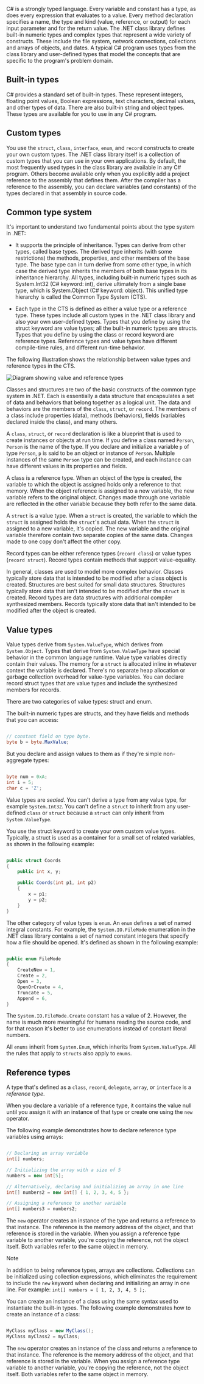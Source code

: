 C# is a strongly typed language. Every variable and constant has a type, as does every expression that evaluates to a value. Every method declaration specifies a name, the type and kind (value, reference, or output) for each input parameter and for the return value. The .NET class library defines built-in numeric types and complex types that represent a wide variety of constructs. These include the file system, network connections, collections and arrays of objects, and dates. A typical C# program uses types from the class library and user-defined types that model the concepts that are specific to the program's problem domain.

## Built-in types

C# provides a standard set of built-in types. These represent integers, floating point values, Boolean expressions, text characters, decimal values, and other types of data. There are also built-in string and object types. These types are available for you to use in any C# program.

## Custom types

You use the `struct`, `class`, `interface`, `enum`, and `record` constructs to create your own custom types. The .NET class library itself is a collection of custom types that you can use in your own applications. By default, the most frequently used types in the class library are available in any C# program. Others become available only when you explicitly add a project reference to the assembly that defines them. After the compiler has a reference to the assembly, you can declare variables (and constants) of the types declared in that assembly in source code.

## Common type system

It's important to understand two fundamental points about the type system in .NET:

- It supports the principle of inheritance. Types can derive from other types, called base types. The derived type inherits (with some restrictions) the methods, properties, and other members of the base type. The base type can in turn derive from some other type, in which case the derived type inherits the members of both base types in its inheritance hierarchy. All types, including built-in numeric types such as System.Int32 (C# keyword: int), derive ultimately from a single base type, which is System.Object (C# keyword: object). This unified type hierarchy is called the Common Type System (CTS).

- Each type in the CTS is defined as either a value type or a reference type. These types include all custom types in the .NET class library and also your own user-defined types. Types that you define by using the struct keyword are value types; all the built-in numeric types are structs. Types that you define by using the class or record keyword are reference types. Reference types and value types have different compile-time rules, and different run-time behavior.

The following illustration shows the relationship between value types and reference types in the CTS.

![Diagram showing value and reference types](../media/value-reference-types-common-type-system.png)

Classes and structures are two of the basic constructs of the common type system in .NET. Each is essentially a data structure that encapsulates a set of data and behaviors that belong together as a logical unit. The data and behaviors are the members of the `class`, `struct`, or `record`. The members of a class include properties (data), methods (behaviors), fields (variables declared inside the class), and many others.

A `class`, `struct`, or `record` declaration is like a blueprint that is used to create instances or objects at run time. If you define a class named `Person`, `Person` is the name of the type. If you declare and initialize a variable `p` of type `Person`, `p` is said to be an object or instance of `Person`. Multiple instances of the same `Person` type can be created, and each instance can have different values in its properties and fields.

A class is a reference type. When an object of the type is created, the variable to which the object is assigned holds only a reference to that memory. When the object reference is assigned to a new variable, the new variable refers to the original object. Changes made through one variable are reflected in the other variable because they both refer to the same data.

A `struct` is a value type. When a `struct` is created, the variable to which the `struct` is assigned holds the `struct`'s actual data. When the `struct` is assigned to a new variable, it's copied. The new variable and the original variable therefore contain two separate copies of the same data. Changes made to one copy don't affect the other copy.

Record types can be either reference types (`record class`) or value types (`record struct`). Record types contain methods that support value-equality.

In general, classes are used to model more complex behavior. Classes typically store data that is intended to be modified after a class object is created. Structures are best suited for small data structures. Structures typically store data that isn't intended to be modified after the `struct` is created. Record types are data structures with additional compiler synthesized members. Records typically store data that isn't intended to be modified after the object is created.

## Value types

Value types derive from `System.ValueType`, which derives from `System.Object`. Types that derive from `System.ValueType` have special behavior in the common language runtime. Value type variables directly contain their values. The memory for a `struct` is allocated inline in whatever context the variable is declared. There's no separate heap allocation or garbage collection overhead for value-type variables. You can declare record struct types that are value types and include the synthesized members for records.

There are two categories of value types: struct and enum.

The built-in numeric types are structs, and they have fields and methods that you can access:

```csharp

// constant field on type byte.
byte b = byte.MaxValue;

```

But you declare and assign values to them as if they're simple non-aggregate types:

```csharp

byte num = 0xA;
int i = 5;
char c = 'Z';

```

Value types are *sealed*. You can't derive a type from any value type, for example `System.Int32`. You can't define a `struct` to inherit from any user-defined `class` or `struct` because a `struct` can only inherit from `System.ValueType`.

You use the struct keyword to create your own custom value types. Typically, a struct is used as a container for a small set of related variables, as shown in the following example:

```csharp

public struct Coords
{
    public int x, y;

    public Coords(int p1, int p2)
    {
        x = p1;
        y = p2;
    }
}

```

The other category of value types is `enum`. An `enum` defines a set of named integral constants. For example, the `System.IO.FileMode` enumeration in the .NET class library contains a set of named constant integers that specify how a file should be opened. It's defined as shown in the following example:

```csharp

public enum FileMode
{
    CreateNew = 1,
    Create = 2,
    Open = 3,
    OpenOrCreate = 4,
    Truncate = 5,
    Append = 6,
}

```

The `System.IO.FileMode.Create` constant has a value of 2. However, the name is much more meaningful for humans reading the source code, and for that reason it's better to use enumerations instead of constant literal numbers.

All `enums` inherit from `System.Enum`, which inherits from `System.ValueType`. All the rules that apply to `structs` also apply to `enums`.

## Reference types

A type that's defined as a `class`, `record`, `delegate`, `array`, or `interface` is a *reference type*.

When you declare a variable of a reference type, it contains the value null until you assign it with an instance of that type or create one using the `new` operator.

The following example demonstrates how to declare reference type variables using arrays:

```csharp

// Declaring an array variable
int[] numbers;

// Initializing the array with a size of 5
numbers = new int[5];

// Alternatively, declaring and initializing an array in one line
int[] numbers2 = new int[] { 1, 2, 3, 4, 5 };

// Assigning a reference to another variable
int[] numbers3 = numbers2;

```

The `new` operator creates an instance of the type and returns a reference to that instance. The reference is the memory address of the object, and that reference is stored in the variable. When you assign a reference type variable to another variable, you're copying the reference, not the object itself. Both variables refer to the same object in memory.

> [!NOTE]
> In addition to being reference types, arrays are collections. Collections can be initialized using collection expressions, which eliminates the requirement to include the `new` keyword when declaring and initializing an array in one line. For example: `int[] numbers = [ 1, 2, 3, 4, 5 ];`.

You can create an instance of a class using the same syntax used to instantiate the built-in types. The following example demonstrates how to create an instance of a class:

```csharp

MyClass myClass = new MyClass();
MyClass myClass2 = myClass;

```

The `new` operator creates an instance of the class and returns a reference to that instance. The reference is the memory address of the object, and that reference is stored in the variable. When you assign a reference type variable to another variable, you're copying the reference, not the object itself. Both variables refer to the same object in memory.
